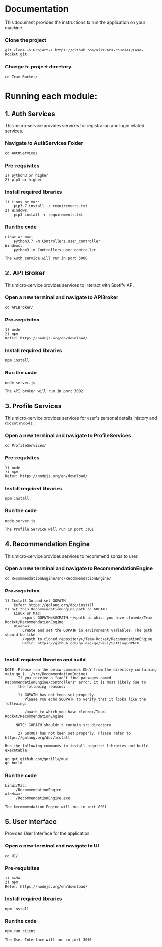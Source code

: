 # Documentation
This document provides the instructions to run the application on your machine.

### Clone the project
```
git clone -b Project-1 https://github.com/airavata-courses/Team-Rocket.git
```
### Change to project directory
```
cd Team-Rocket/
```
# Running each module:
## 1. Auth Services
This micro-service provides services for registration and login related services.
### Navigate to AuthServices Folder
```
cd AuthServices
```
### Pre-requisites
```
1) python3 or higher
2) pip3 or higher
```

### Install required libraries
```
1) Linux or mac:
	pip3.7 install -r requirements.txt
2) Windows:
	pip3 install -r requirements.txt
```

### Run the code
```
Linux or mac:
	python3.7 -m Controllers.user_controller
Windows:
	python3 -m Controllers.user_controller
```
~~~
The Auth service will run in port 5000
~~~


## 2.  API Broker
This micro-service provides services to interact with Spotify API.
### Open a new terminal and navigate to APIBroker
```
cd APIBroker/
```
### Pre-requisites
```
1) node
2) npm
Refer: https://nodejs.org/en/download/
```
### Install required libraries
```
npm install
```
### Run the code
```
node server.js
```
~~~
The API broker will run in port 3002
~~~


## 3.  Profile Services
This micro-service provides services for user's personal details, history and recent moods.
### Open a new terminal and navigate to ProfileServices
```
cd ProfileServices/
```
### Pre-requisites
```
1) node
2) npm
Refer: https://nodejs.org/en/download/
```
### Install required libraries
```
npm install
```
### Run the code
```
node server.js
```
~~~
The Profile Service will run in port 3001
~~~


## 4.  Recommendation Engine
This micro-service provides services to recommend songs to user.
### Open a new terminal and navigate to RecommendationEngine
```
cd RecommendationEngine/src/RecommendationEngine/
```
### Pre-requisites
```
1) Install Go and set GOPATH
	Refer: https://golang.org/doc/install
2) Set this RecommendationEngine path to GOPATH
	Linux or Mac:
		export GOPATH=$GOPATH:~/<path to which you have cloned>/Team-Rocket/RecommendationEngine
	Windows:
		Create and set the GOPATH in environment variables. The path should be like
		/<path to cloned repository>/Team-Rocket/RecomendationEngine
		Refer: https://github.com/golang/go/wiki/SettingGOPATH
	
```

### Install required libraries and build
```
NOTE: Please run the below commands ONLY from the directory containing main.go (.../src/RecommendationEngine)
      If you receive a "can't find packages named RecommendationEngine/controllers" error, it is most likely due to 
      the following reasons:
      
      1) GOPATH has not been set properly. 
      	 Please run echo $GOPATH to verify that it looks like the following:
	 
      	 /<path to which you have cloned>/Team-Rocket/RecommendationEngine
	 
	 NOTE: GOPATH shouldn't contain src directory
	 
      2) GOROOT has not been set properly. Please refer to https://golang.org/doc/install

Run the following commands to install required libraries and build executable:

go get github.com/gorilla/mux
go build
```
### Run the code
```
Linux/Mac:
	./RecommendationEngine
Windows:
	./RecommendationEngine.exe
```
~~~
The Recommendation Engine will run in port 8001
~~~


## 5.  User Interface
Provides User Interface for the application.
### Open a new terminal and navigate to UI
```
cd UI/
```
### Pre-requisites
```
1) node
2) npm
Refer: https://nodejs.org/en/download/
```
### Install required libraries
```
npm install
```
### Run the code
```
npm run client
```
~~~
The User Interface will run in port 3000
~~~
